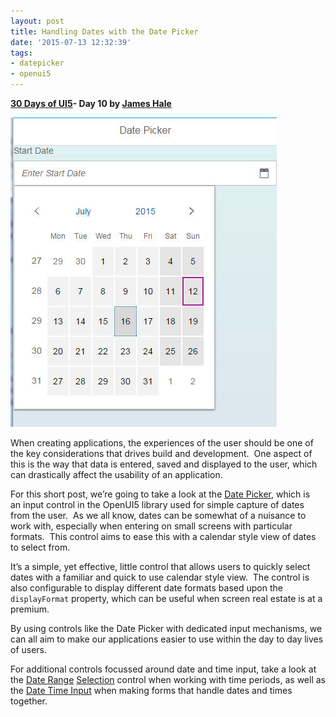 ```yaml
---
layout: post
title: Handling Dates with the Date Picker
date: '2015-07-13 12:32:39'
tags:
- datepicker
- openui5
---
```


**[30 Days of UI5](/2015/07/04/30-days-of-ui5/)- Day 10 by [James Hale](https://twitter.com/jameshale14)**

![Date Picker control](/content/images/2018/02/30ui5-10-date-picker.jpg)

When creating applications, the experiences of the user should be one of the key considerations that drives build and development.  One aspect of this is the way that data is entered, saved and displayed to the user, which can drastically affect the usability of an application.

For this short post, we’re going to take a look at the [Date Picker](https://openui5.hana.ondemand.com/explored.html#/entity/sap.m.DatePicker/samples), which is an input control in the OpenUI5 library used for simple capture of dates from the user.  As we all know, dates can be somewhat of a nuisance to work with, especially when entering on small screens with particular formats.  This control aims to ease this with a calendar style view of dates to select from.

It’s a simple, yet effective, little control that allows users to quickly select dates with a familiar and quick to use calendar style view.  The control is also configurable to display different date formats based upon the `displayFormat` property, which can be useful when screen real estate is at a premium.

By using controls like the Date Picker with dedicated input mechanisms, we can all aim to make our applications easier to use within the day to day lives of users.

For additional controls focussed around date and time input, take a look at the [Date Range](https://openui5.hana.ondemand.com/explored.html#/entity/sap.m.DateRangeSelection/samples) [Selection](https://sapui5.hana.ondemand.com/sdk/explored.html#/entity/sap.m.DateRangeSelection/samples) control when working with time periods, as well as the [Date Time Input](https://openui5.hana.ondemand.com/explored.html#/entity/sap.m.DateTimeInput/samples) when making forms that handle dates and times together.
